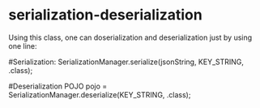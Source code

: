 # serialization-deserialization

Using this class, one can doserialization and deserialization just by using one line:

#Serialization:
SerializationManager.serialize(jsonString, KEY_STRING, <POJO>.class);
  
#Deserialization
POJO pojo = SerializationManager.deserialize(KEY_STRING, <POJO>.class);
